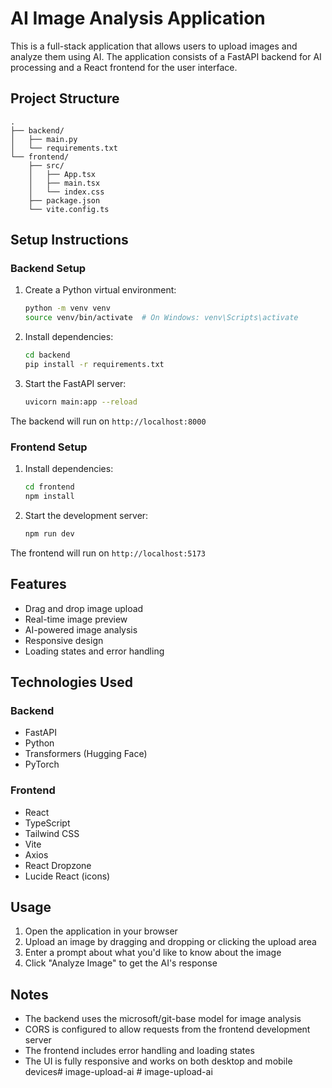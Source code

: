 # AI Image Analysis Application

This is a full-stack application that allows users to upload images and analyze them using AI. The application consists of a FastAPI backend for AI processing and a React frontend for the user interface.

## Project Structure

```
.
├── backend/
│   ├── main.py
│   └── requirements.txt
└── frontend/
    ├── src/
    │   ├── App.tsx
    │   ├── main.tsx
    │   └── index.css
    ├── package.json
    └── vite.config.ts
```

## Setup Instructions

### Backend Setup

1. Create a Python virtual environment:
   ```bash
   python -m venv venv
   source venv/bin/activate  # On Windows: venv\Scripts\activate
   ```

2. Install dependencies:
   ```bash
   cd backend
   pip install -r requirements.txt
   ```

3. Start the FastAPI server:
   ```bash
   uvicorn main:app --reload
   ```

The backend will run on `http://localhost:8000`

### Frontend Setup

1. Install dependencies:
   ```bash
   cd frontend
   npm install
   ```

2. Start the development server:
   ```bash
   npm run dev
   ```

The frontend will run on `http://localhost:5173`

## Features

- Drag and drop image upload
- Real-time image preview
- AI-powered image analysis
- Responsive design
- Loading states and error handling

## Technologies Used

### Backend
- FastAPI
- Python
- Transformers (Hugging Face)
- PyTorch

### Frontend
- React
- TypeScript
- Tailwind CSS
- Vite
- Axios
- React Dropzone
- Lucide React (icons)

## Usage

1. Open the application in your browser
2. Upload an image by dragging and dropping or clicking the upload area
3. Enter a prompt about what you'd like to know about the image
4. Click "Analyze Image" to get the AI's response

## Notes

- The backend uses the microsoft/git-base model for image analysis
- CORS is configured to allow requests from the frontend development server
- The frontend includes error handling and loading states
- The UI is fully responsive and works on both desktop and mobile devices#   i m a g e - u p l o a d - a i  
 #   i m a g e - u p l o a d - a i  
 